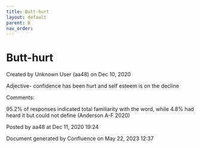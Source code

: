 ```yaml
---
title: Butt-hurt
layout: default
parent: B
nav_order:
---
```


# Butt-hurt

Created by  Unknown User (aa48) on Dec 10, 2020

Adjective- confidence has been hurt and self esteem is on the decline

Comments:

95.2% of responses indicated total familiarity with the word, while 4.8% had heard it but could not define (Anderson A-F 2020)

Posted by aa48 at Dec 11, 2020 19:24

Document generated by Confluence on May 22, 2023 12:37


